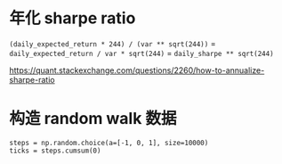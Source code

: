 # 年化 sharpe ratio

`(daily_expected_return * 244) / (var ** sqrt(244))` = `daily_expected_return / var * sqrt(244)` = `daily_sharpe ** sqrt(244)`

https://quant.stackexchange.com/questions/2260/how-to-annualize-sharpe-ratio


# 构造 random walk 数据

```
steps = np.random.choice(a=[-1, 0, 1], size=10000)
ticks = steps.cumsum(0)
```
